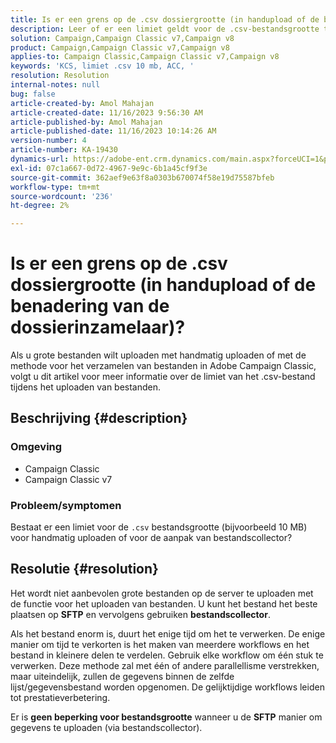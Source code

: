 ```yaml
---
title: Is er een grens op de .csv dossiergrootte (in handupload of de benadering van de dossierinzamelaar)?
description: Leer of er een limiet geldt voor de .csv-bestandsgrootte terwijl u uploadt met de handmatige upload of met de methode voor het verzamelen van bestanden in Adobe Campaign Classic.
solution: Campaign,Campaign Classic v7,Campaign v8
product: Campaign,Campaign Classic v7,Campaign v8
applies-to: Campaign Classic,Campaign Classic v7,Campaign v8
keywords: 'KCS, limiet .csv 10 mb, ACC, '
resolution: Resolution
internal-notes: null
bug: false
article-created-by: Amol Mahajan
article-created-date: 11/16/2023 9:56:30 AM
article-published-by: Amol Mahajan
article-published-date: 11/16/2023 10:14:26 AM
version-number: 4
article-number: KA-19430
dynamics-url: https://adobe-ent.crm.dynamics.com/main.aspx?forceUCI=1&pagetype=entityrecord&etn=knowledgearticle&id=3ea17268-6684-ee11-8179-6045bd006b4b
exl-id: 07c1a667-0d72-4967-9e9c-6b1a45cf9f3e
source-git-commit: 362aef9e63f8a0303b670074f58e19d75587bfeb
workflow-type: tm+mt
source-wordcount: '236'
ht-degree: 2%

---
```


# Is er een grens op de .csv dossiergrootte (in handupload of de benadering van de dossierinzamelaar)?


Als u grote bestanden wilt uploaden met handmatig uploaden of met de methode voor het verzamelen van bestanden in Adobe Campaign Classic, volgt u dit artikel voor meer informatie over de limiet van het .csv-bestand tijdens het uploaden van bestanden.

## Beschrijving {#description}


### <b>Omgeving</b>

- Campaign Classic
- Campaign Classic v7




### <b>Probleem/symptomen</b>

Bestaat er een limiet voor de `.csv` bestandsgrootte (bijvoorbeeld 10 MB) voor handmatig uploaden of voor de aanpak van bestandscollector?


## Resolutie {#resolution}


Het wordt niet aanbevolen grote bestanden op de server te uploaden met de functie voor het uploaden van bestanden. U kunt het bestand het beste plaatsen op <b>SFTP</b> en vervolgens gebruiken <b>bestandscollector</b>.

Als het bestand enorm is, duurt het enige tijd om het te verwerken. De enige manier om tijd te verkorten is het maken van meerdere workflows en het bestand in kleinere delen te verdelen. Gebruik elke workflow om één stuk te verwerken. Deze methode zal met één of andere parallellisme verstrekken, maar uiteindelijk, zullen de gegevens binnen de zelfde lijst/gegevensbestand worden opgenomen. De gelijktijdige workflows leiden tot prestatieverbetering.

Er is <b>geen beperking voor bestandsgrootte</b> wanneer u de <b>SFTP</b> manier om gegevens te uploaden (via bestandscollector).
